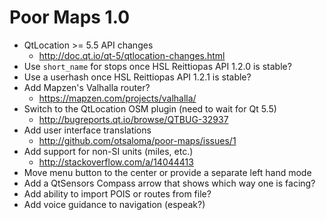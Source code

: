 Poor Maps 1.0
=============

* QtLocation >= 5.5 API changes
    - <http://doc.qt.io/qt-5/qtlocation-changes.html>
* Use `short_name` for stops once HSL Reittiopas API 1.2.0 is stable?
* Use a userhash once HSL Reittiopas API 1.2.1 is stable?
* Add Mapzen's Valhalla router?
    - <https://mapzen.com/projects/valhalla/>
* Switch to the QtLocation OSM plugin (need to wait for Qt 5.5)
    - <http://bugreports.qt.io/browse/QTBUG-32937>
* Add user interface translations
    - <http://github.com/otsaloma/poor-maps/issues/1>
* Add support for non-SI units (miles, etc.)
    - <http://stackoverflow.com/a/14044413>
* Move menu button to the center or provide a separate left hand mode
* Add a QtSensors Compass arrow that shows which way one is facing?
* Add ability to import POIS or routes from file?
* Add voice guidance to navigation (espeak?)
